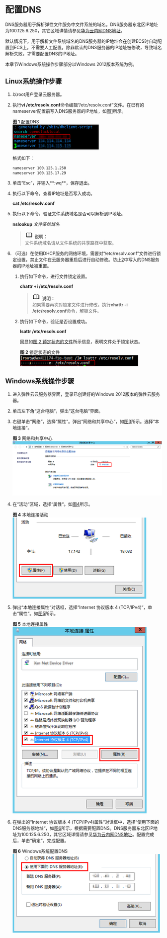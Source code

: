 # 配置DNS<a name="ZH-CN_TOPIC_0054116434"></a>

DNS服务器用于解析弹性文件服务中文件系统的域名。DNS服务器东北区IP地址为100.125.6.250，其它区域详情请参见[华为云内网DNS地址](https://support.huaweicloud.com/dns_faq/dns_faq_002.html)。

默认情况下，用于解析文件系统域名的DNS服务器的IP地址会在创建ECS时自动配置到ECS上，不需要人工配置。除非默认的DNS服务器的IP地址被修改，导致域名解析失败，才需要配置DNS的IP地址。

本章节Windows系统操作步骤部分以Windows 2012版本系统为例。

## Linux系统操作步骤<a name="section60237810114859"></a>

1.  以root用户登录云服务器。
2.  <a name="li13553756203149"></a>执行**vi /etc/resolv.conf**命令编辑“/etc/resolv.conf”文件。在已有的nameserver配置前写入DNS服务器的IP地址，如[图1](#fig3735131720121)所示。

    **图 1**  配置DNS<a name="fig3735131720121"></a>  
    ![](figures/配置DNS.png "配置DNS")

    格式如下：

    ```
    nameserver 100.125.1.250
    nameserver 100.125.17.29
    ```

3.  单击“Esc”，并输入**:wq**，保存退出。
4.  执行以下命令，查看IP地址是否写入成功。

    **cat /etc/resolv.conf**

5.  执行以下命令，验证文件系统域名是否可以解析到IP地址。

    **nslookup** _文件系统域名_

    >![](public_sys-resources/icon-note.gif) **说明：**   
    >文件系统域名请从文件系统的共享路径中获取。  

6.  （可选）在使用DHCP服务的网络环境，需要对“/etc/resolv.conf”文件进行锁定设置，禁止文件在云服务器重启后进行自动修改。防止[2](#li13553756203149)中写入的DNS服务器的IP地址被重置。
    1.  执行如下命令，进行文件锁定设置。

        **chattr +i /etc/resolv.conf**

        >![](public_sys-resources/icon-note.gif) **说明：**   
        >如果需要再次对锁定文件进行修改，执行**chattr -i /etc/resolv.conf**命令，解锁文件。  

    2.  执行如下命令，验证是否设置成功。

        **lsattr /etc/resolv.conf**

        回显如[图 2 锁定状态的文件](#fig46855620155120)所示信息，表明文件处于锁定状态。

        **图 2**  锁定状态的文件<a name="fig46855620155120"></a>  
        ![](figures/锁定状态的文件.png "锁定状态的文件")



## Windows系统操作步骤<a name="section75976550455"></a>

1.  进入弹性云云服务器界面，登录已创建好的Windows 2012版本的弹性云服务器。
2.  单击左下角“这台电脑“，弹出“这台电脑“界面。
3.  右键单击“网络“，选择“属性“。弹出“网络和共享中心“，如[图3](#fig11811485719)所示。选择“本地连接“。

    **图 3**  网络和共享中心<a name="fig11811485719"></a>  
    ![](figures/网络和共享中心.png "网络和共享中心")

4.  在“活动“区域，选择“属性“。如[图4](#fig18980173031015)所示。

    **图 4**  本地连接活动<a name="fig18980173031015"></a>  
    ![](figures/本地连接活动.png "本地连接活动")

5.  弹出“本地连接属性“对话框，选择“Internet 协议版本 4 \(TCP/IPv4\)“，单击“属性“。如[图5](#fig146301518171620)所示。

    **图 5**  本地连接属性<a name="fig146301518171620"></a>  
    ![](figures/本地连接属性.png "本地连接属性")

6.  在弹出的“Internet 协议版本 4 \(TCP/IPv4\)属性“对话框中，选择“使用下面的DNS服务器地址“，如[图6](#fig82464042713)所示，根据需要配置DNS。DNS服务器东北区IP地址为100.125.6.250，其它区域详情请参见[华为云内网DNS地址](https://support.huaweicloud.com/dns_faq/dns_faq_002.html)。配置完成后，单击“确定“，完成配置。

    **图 6**  Windows系统配置DNS<a name="fig82464042713"></a>  
    ![](figures/Windows系统配置DNS.png "Windows系统配置DNS")


